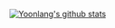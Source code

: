 [![Yoonlang's github stats](https://github-readme-stats.vercel.app/api?username=Yoonlang)](https://github.com/Yoonlang/github-readme-stats)

